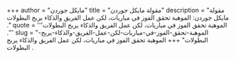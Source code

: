 +++
author = "مايكل جوردن"
title = "مقولة مايكل جوردن"
description = "مقولة مايكل جوردن: الموهبة تحقق الفوز في مباريات، لكن عمل الفريق والذكاء يربح البطولات ."
quote = '''الموهبة تحقق الفوز في مباريات، لكن عمل الفريق والذكاء يربح البطولات .'''
slug = "الموهبة-تحقق-الفوز-في-مباريات-لكن-عمل-الفريق-والذكاء-يربح-البطولات"
+++
الموهبة تحقق الفوز في مباريات، لكن عمل الفريق والذكاء يربح البطولات .
